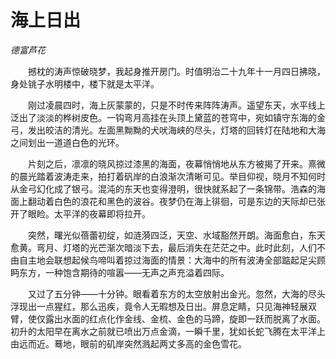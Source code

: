 # 海上日出

*德富芦花*

　　撼枕的涛声惊破晓梦，我起身推开房门。时值明治二十九年十一月四日拂晓，身处铫子水明楼中，楼下就是太平洋。

　　刚过凌晨四时，海上灰蒙蒙的，只是不时传来阵阵涛声。遥望东天，水平线上泛出了淡淡的桦树皮色。一钩弯月高挂在头顶上黛蓝的苍穹中，宛如镇守东海的金弓，发出皎洁的清光。左面黑黝黝的犬吠海峡的尽头，灯塔的回转灯在陆地和大海之间划出一道道白色的光环。

　　片刻之后，凛凛的晓风掠过漆黑的海面，夜幕悄悄地从东方被揭了开来。熹微的晨光踏着波涛走来，拍打着矾岸的白浪渐次清晰可见。举目仰视，晓月不知何时从金弓幻化成了银弓。混沌的东天也变得澄明，很快就系起了一条锦带。浩森的海面上翻动着白色的浪花和黑色的波谷。夜梦仍在海上徘徊，可是东边的天际却已张开了眼睑。太平洋的夜幕即将拉开。

　　突然，曙光似蓓蕾初绽，如涟漪四泛，天空、水域豁然开朗。海面愈白，东天愈黄。弯月、灯塔的光芒渐次暗淡下去，最后消失在茫茫之中。此时此刻，人们不由自主地会联想起候鸟啼叫着掠过海面的情景：大海中的所有波涛全部踮起足尖顾眄东方，一种饱含期待的喧嚣——无声之声充溢着四际。

　　又过了五分钟——十分钟。眼看着东方的太空放射出金光。忽然，大海的尽头浮现出一点猩红，那么迅疾，竟令人无暇想及日出。屏息定睛，只见海神轻展双臂，使仅露出水面的红点化作金线、金梳、金色的马蹄，旋即一跃而脱离了水面。初升的太阳早在离水之前就已喷出万点金滴，一瞬千里，犹如长蛇飞腾在太平洋上由远而近。蓦地，眼前的矶岸突然溅起两丈多高的金色雪花。